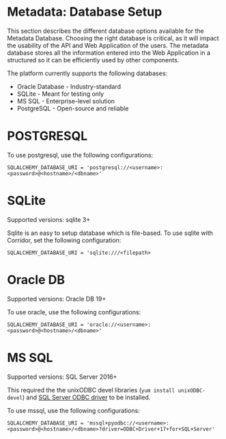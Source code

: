 # Metadata: Database Setup

This section describes the different database options available for the Metadata Database. Choosing
the right database is critical, as it will impact the usability of the API and Web Application of
the users. The metadata database stores all the information entered into the Web Application in a
structured so it can be efficiently used by other components.

The platform currently supports the following databases:

- Oracle Database - Industry-standard
- SQLite - Meant for testing only
- MS SQL - Enterprise-level solution
- PostgreSQL - Open-source and reliable

# POSTGRESQL

To use postgresql, use the following configurations:

    SQLALCHEMY_DATABASE_URI = 'postgresql://<username>:<password>@<hostname>/<dbname>'

# SQLite

Supported versions: sqlite 3+

Sqlite is an easy to setup database which is file-based. To use sqlite with Corridor, set the following configuration:

    SQLALCHEMY_DATABASE_URI = 'sqlite:///<filepath>

# Oracle DB

Supported versions: Oracle DB 19+

To use oracle, use the following configurations:

    SQLALCHEMY_DATABASE_URI = 'oracle://<username>:<password>@<hostname>/<dbname>'

# MS SQL

Supported versions: SQL Server 2016+

This required the the unixODBC devel libraries (`yum install unixODBC-devel`) and [SQL Server ODBC driver](https://docs.microsoft.com/en-us/sql/connect/odbc/linux-mac/installing-the-microsoft-odbc-driver-for-sql-server) to be installed.

To use mssql, use the following configurations:

    SQLALCHEMY_DATABASE_URI = 'mssql+pyodbc://<username>:<password>@<hostname>/<dbname>?driver=ODBC+Driver+17+for+SQL+Server'
